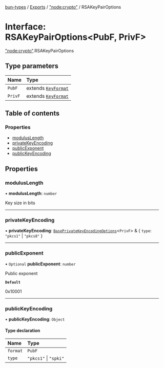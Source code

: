 [bun-types](https://github.com/oven-sh/bun-types/blob/master/api-docs/README.md) / [Exports](https://github.com/oven-sh/bun-types/blob/master/api-docs/modules.md) / ["node:crypto"](https://github.com/oven-sh/bun-types/blob/master/api-docs/modules/node_crypto_.md) / RSAKeyPairOptions

# Interface: RSAKeyPairOptions<PubF, PrivF\>

["node:crypto"](https://github.com/oven-sh/bun-types/blob/master/api-docs/modules/node_crypto_.md).RSAKeyPairOptions

## Type parameters

| Name | Type |
| :------ | :------ |
| `PubF` | extends [`KeyFormat`](https://github.com/oven-sh/bun-types/blob/master/api-docs/modules/crypto_.md#keyformat) |
| `PrivF` | extends [`KeyFormat`](https://github.com/oven-sh/bun-types/blob/master/api-docs/modules/crypto_.md#keyformat) |

## Table of contents

### Properties

- [modulusLength](https://github.com/oven-sh/bun-types/blob/master/api-docs/interfaces/node_crypto_.RSAKeyPairOptions.md#moduluslength)
- [privateKeyEncoding](https://github.com/oven-sh/bun-types/blob/master/api-docs/interfaces/node_crypto_.RSAKeyPairOptions.md#privatekeyencoding)
- [publicExponent](https://github.com/oven-sh/bun-types/blob/master/api-docs/interfaces/node_crypto_.RSAKeyPairOptions.md#publicexponent)
- [publicKeyEncoding](https://github.com/oven-sh/bun-types/blob/master/api-docs/interfaces/node_crypto_.RSAKeyPairOptions.md#publickeyencoding)

## Properties

### modulusLength

• **modulusLength**: `number`

Key size in bits

___

### privateKeyEncoding

• **privateKeyEncoding**: [`BasePrivateKeyEncodingOptions`](https://github.com/oven-sh/bun-types/blob/master/api-docs/interfaces/crypto_.BasePrivateKeyEncodingOptions.md)<`PrivF`\> & { `type`: ``"pkcs1"`` \| ``"pkcs8"``  }

___

### publicExponent

• `Optional` **publicExponent**: `number`

Public exponent

**`Default`**

0x10001

___

### publicKeyEncoding

• **publicKeyEncoding**: `Object`

#### Type declaration

| Name | Type |
| :------ | :------ |
| `format` | `PubF` |
| `type` | ``"pkcs1"`` \| ``"spki"`` |
